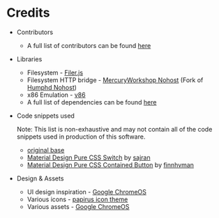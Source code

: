 # Credits

-   Contributors

    -   A full list of contributors can be found [here](https://github.com/MercuryWorkshop/anuraOS/graphs/contributors)

-   Libraries

    -   Filesystem - [Filer.js](https://filer.js.org/)
    -   Filesystem HTTP bridge - [MercuryWorkshop Nohost](https://github.com/MercuryWorkshop/nohost) (Fork of [Humphd Nohost](https://github.com/humphd/nohost))
    -   x86 Emulation - [v86](https://copy.sh/v86/)
    -   A full list of dependencies can be found [here](https://github.com/MercuryWorkshop/anuraOS/network/dependencies)

-   Code snippets used

    Note: This list is non-exhaustive and may not contain all of the code snippets used in production of this software.

    -   [original base](https://gist.github.com/chwkai/290488)
    -   [Material Design Pure CSS Switch](https://codepen.io/sajran/pen/dMKvpb) by [sajran](https://codepen.io/sajran)
    -   [Material Design Pure CSS Contained Button](https://codepen.io/finnhvman/pen/MQyJxV) by [finnhvman](https://codepen.io/finnhvman)

-   Design & Assets

    -   UI design inspiration - [Google ChromeOS](https://www.google.com/chromebook/chrome-os/)
    -   Various icons - [papirus icon theme](https://github.com/PapirusDevelopmentTeam/papirus-icon-theme)
    -   Various assets - [Google ChromeOS](https://www.google.com/chromebook/chrome-os/)
